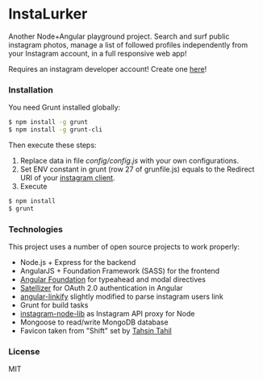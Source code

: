 # InstaLurker
Another Node+Angular playground project.
Search and surf public instagram photos, manage a list of followed profiles independently from your Instagram account, in a full responsive web app!

Requires an instagram developer account! Create one [here](https://instagram.com/developer)!

### Installation
You need Grunt installed globally:
```sh
$ npm install -g grunt
$ npm install -g grunt-cli
```

Then execute these steps:

1. Replace data in file *config/config.js* with your own configurations.
2. Set ENV constant in grunt (row 27 of grunfile.js) equals to the Redirect URI of your [instagram client](https://instagram.com/developer/clients/manage/).
2. Execute
```sh
$ npm install
$ grunt
```

### Technologies
This project uses a number of open source projects to work properly:

* Node.js + Express for the backend
* AngularJS + Foundation Framework (SASS) for the frontend
* [Angular Foundation](http://pineconellc.github.io/angular-foundation/#/typeahead) for typeahead and modal directives
* [Satellizer](https://github.com/sahat/satellizer) for OAuth 2.0 authentication in Angular
* [angular-linkify](https://github.com/scottcorgan/angular-linkify) slightly modified to parse instagram users link
* Grunt for build tasks
* [instagram-node-lib](https://github.com/mckelvey/instagram-node-lib) as Instagram API proxy for Node
* Mongoose to read/write MongoDB database
* Favicon taken from "Shift" set by [Tahsin Tahil](https://www.iconfinder.com/tahsintahil)

### License
MIT
